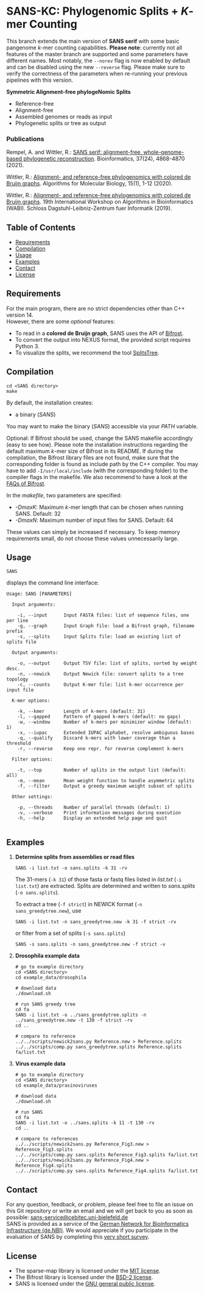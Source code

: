 # SANS-KC: Phylogenomic Splits + *K*-mer Counting

This branch extends the main version of **SANS serif** with some basic pangenome *k*-mer counting capabilities.
**Please note**: currently not all features of the master branch are supported and some parameters have different names.
Most notably, the `--norev` flag is now enabled by default and can be disabled using the new `--reverse` flag.
Please make sure to verify the correctness of the parameters when re-running your previous pipelines with this version.

**Symmetric Alignment-free phylogeNomic Splits**
* Reference-free
* Alignment-free
* Assembled genomes or reads as input
* Phylogenetic splits or tree as output

### Publications

Rempel, A. and Wittler, R.: [SANS serif: alignment-free, whole-genome-based phylogenetic reconstruction](https://academic.oup.com/bioinformatics/article-pdf/37/24/4868/41726858/btab444.pdf).
Bioinformatics, 37(24), 4868-4870 (2021).

Wittler, R.: [Alignment- and reference-free phylogenomics with colored de Bruijn graphs](https://link.springer.com/content/pdf/10.1186/s13015-020-00164-3.pdf).
Algorithms for Molecular Biology, 15(1), 1-12 (2020).

Wittler, R.: [Alignment- and reference-free phylogenomics with colored de Bruijn graphs](http://drops.dagstuhl.de/opus/volltexte/2019/11032/pdf/LIPIcs-WABI-2019-2.pdf).
19th International Workshop on Algorithms in Bioinformatics (WABI). Schloss Dagstuhl-Leibniz-Zentrum fuer Informatik (2019).

## Table of Contents

* [Requirements](#requirements)
* [Compilation](#compilation)
* [Usage](#usage)
* [Examples](#examples)
* [Contact](#contact)
* [License](#license)

## Requirements

For the main program, there are no strict dependencies other than C++ version 14.  
However, there are some _optional_ features:
* To read in a **colored de Bruijn graph**, SANS uses the API of [Bifrost](https://github.com/pmelsted/bifrost).
* To convert the output into NEXUS format, the provided script requires Python 3.
* To visualize the splits, we recommend the tool [SplitsTree](https://uni-tuebingen.de/fakultaeten/mathematisch-naturwissenschaftliche-fakultaet/fachbereiche/informatik/lehrstuehle/algorithms-in-bioinformatics/software/splitstree).

## Compilation

```
cd <SANS directory>
make
```

By default, the installation creates:
* a binary (*SANS*)

You may want to make the binary (*SANS*) accessible via your *PATH* variable.

Optional: If Bifrost should be used, change the SANS makefile accordingly (easy to see how). Please note the installation instructions regarding the default maximum *k*-mer size of Bifrost in its README. If during the compilation, the Bifrost library files are not found, make sure that the corresponding folder is found as include path by the C++ compiler. You may have to add `-I/usr/local/include` (with the corresponding folder) to the compiler flags in the makefile. We also recommend to have a look at the [FAQs of Bifrost](https://github.com/pmelsted/bifrost#faq).

In the *makefile*, two parameters are specified:
* *-DmaxK*: Maximum *k*-mer length that can be chosen when running SANS. Default: 32
* *-DmaxN*: Maximum number of input files for SANS. Default: 64

These values can simply be increased if necessary. To keep memory requirements small, do not choose these values unnecessarily large.

## Usage

```
SANS
```

displays the command line interface:
```
Usage: SANS [PARAMETERS]

  Input arguments:

    -i, --input   	 Input FASTA files: list of sequence files, one per line
    -g, --graph   	 Input Graph file: load a Bifrost graph, filename prefix
    -s, --splits  	 Input Splits file: load an existing list of splits file

  Output arguments:

    -o, --output  	 Output TSV file: list of splits, sorted by weight desc.
    -n, --newick  	 Output Newick file: convert splits to a tree topology
    -c, --counts  	 Output K-mer file: list k-mer occurrence per input file

  K-mer options:

    -k, --kmer    	 Length of k-mers (default: 31)
    -l, --gapped  	 Pattern of gapped k-mers (default: no gaps)
    -w, --window  	 Number of k-mers per minimizer window (default: 1)
    -x, --iupac   	 Extended IUPAC alphabet, resolve ambiguous bases
    -q, --qualify 	 Discard k-mers with lower coverage than a threshold
    -r, --reverse 	 Keep one repr. for reverse complement k-mers

  Filter options:

    -t, --top     	 Number of splits in the output list (default: all)
    -m, --mean    	 Mean weight function to handle asymmetric splits
    -f, --filter  	 Output a greedy maximum weight subset of splits

  Other settings:

    -p, --threads 	 Number of parallel threads (default: 1)
    -v, --verbose 	 Print information messages during execution
    -h, --help    	 Display an extended help page and quit
  
```

## Examples

1. **Determine splits from assemblies or read files**
   ```
   SANS -i list.txt -o sans.splits -k 31 -rv
   ```
   The 31-mers (`-k 31`) of those fasta or fastq files listed in *list.txt* (`-i list.txt`) are extracted. Splits are determined and written to *sans.splits* (`-o sans.splits`).

   To extract a tree (`-f strict`) in NEWICK format (`-n sans_greedytree.new`), use
   ```
   SANS -i list.txt -n sans_greedytree.new -k 31 -f strict -rv
   ```
   or filter from a set of splits (`-s sans.splits`)
   ```
   SANS -s sans.splits -n sans_greedytree.new -f strict -v
   ```

2. **Drosophila example data**
   ```
   # go to example directory
   cd <SANS directory>
   cd example_data/drosophila

   # download data
   ./download.sh

   # run SANS greedy tree
   cd fa
   SANS -i list.txt -o ../sans_greedytree.splits -n ../sans_greedytree.new -t 130 -f strict -rv
   cd ..

   # compare to reference
   ../../scripts/newick2sans.py Reference.new > Reference.splits
   ../../scripts/comp.py sans_greedytree.splits Reference.splits fa/list.txt
   ```

3. **Virus example data**
   ```
   # go to example directory
   cd <SANS directory>
   cd example_data/prasinoviruses

   # download data
   ./download.sh

   # run SANS
   cd fa
   SANS -i list.txt -o ../sans.splits -k 11 -t 130 -rv
   cd ..

   # compare to references
   ../../scripts/newick2sans.py Reference_Fig3.new > Reference_Fig3.splits
   ../../scripts/comp.py sans.splits Reference_Fig3.splits fa/list.txt
   ../../scripts/newick2sans.py Reference_Fig4.new > Reference_Fig4.splits
   ../../scripts/comp.py sans.splits Reference_Fig4.splits fa/list.txt
   ```

## Contact

For any question, feedback, or problem, please feel free to file an issue on this Git repository or write an email and we will get back to you as soon as possible:
[sans-service@cebitec.uni-bielefeld.de](mailto:sans-service@cebitec.uni-bielefeld.de)  
SANS is provided as a service of the [German Network for Bioinformatics Infrastructure (de.NBI)](https://www.denbi.de/). We would appreciate if you participate in the evaluation of SANS by completing this [very short survey](https://www.surveymonkey.de/r/denbi-service?sc=bigi&tool=sans).

## License

* The sparse-map library is licensed under the [MIT license](https://github.com/Tessil/sparse-map/blob/master/LICENSE).
* The Bifrost library is licensed under the [BSD-2 license](https://github.com/pmelsted/bifrost/blob/master/LICENSE).
* SANS is licensed under the [GNU general public license](https://gitlab.ub.uni-bielefeld.de/gi/sans/blob/master/LICENSE).

<img src="https://piwik.cebitec.uni-bielefeld.de/matomo.php?idsite=12&rec=1&action_name=VisitGitLab&url=https://gitlab.ub.uni-bielefeld.de/gi/sans" style="border:0;" alt="" />
